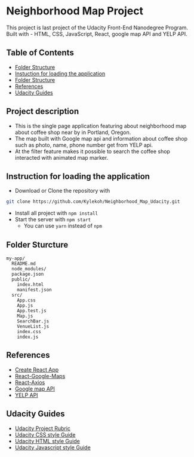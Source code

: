 # Neighborhood Map Project
This project is last project of the Udacity Front-End Nanodegree Program.
Built with - HTML, CSS, JavaScript, React, google map API and YELP API. 

## Table of Contents
- [Folder Structure](#folder-structure)
- [Instuction for loading the application](#instructio-for-loading-the-application)
- [Folder Structure](#folder-structure)
- [References]($references)
- [Udacity Guides]($udacity-guides)

## Project description
- This is the single page application featuring about neighborhood map about coffee shop near by in Portland, Oregon.
- The map built with Google map api and information about coffee shop such as photo, name, phone number get from YELP api.
- At the filter feature makes it possible to search the coffee shop interacted with animated map marker.    

## Instruction for loading the application
- Download or Clone the repository with
```sh
git clone https://github.com/Kylekoh/Neighborhood_Map_Udacity.git
```
- Install all project with `npm install`
- Start the server with `npm start`
  - You can use `yarn` instead of `npm`

## Folder Sturcture
```
my-app/
  README.md
  node_modules/
  package.json
  public/
    index.html
    manifest.json
  src/
    App.css
    App.js
    App.test.js
    Map.js
    SearchBar.js
    VenueList.js
    index.css
    index.js
```

## References
- [Create React App](https://github.com/facebook/create-react-app)
- [React-Google-Maps](https://github.com/tomchentw/react-google-maps)
- [React-Axios](https://www.npmjs.com/package/react-axios)
- [Google map API](https://developers.google.com/maps/documentation/javascript/tutorial?hl=ko)
- [YELP API](https://www.yelp.com/developers?country=US)

## Udacity Guides
- [Udacity Project Rubric](https://review.udacity.com/#!/rubrics/1351/view)
- [Udacity CSS style Guide](http://udacity.github.io/frontend-nanodegree-styleguide/css.html)
- [Udacity HTML style Guide](http://udacity.github.io/frontend-nanodegree-styleguide/index.html)
- [Udacity Javascript style Guide](http://udacity.github.io/frontend-nanodegree-styleguide/javascript.html)